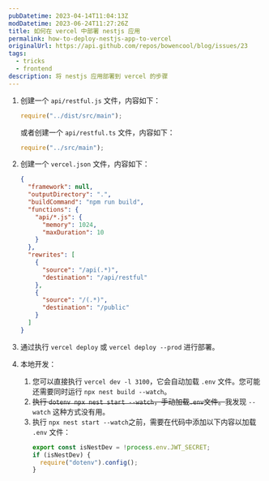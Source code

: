 ```yaml
---
pubDatetime: 2023-04-14T11:04:13Z
modDatetime: 2023-06-24T11:27:26Z
title: 如何在 vercel 中部署 nestjs 应用
permalink: how-to-deploy-nestjs-app-to-vercel
originalUrl: https://api.github.com/repos/bowencool/blog/issues/23
tags:
  - tricks
  - frontend
description: 将 nestjs 应用部署到 vercel 的步骤
---
```


1. 创建一个 `api/restful.js` 文件，内容如下：

   ```js
   require("../dist/src/main");
   ```

   或者创建一个 `api/restful.ts` 文件，内容如下：

   ```ts
   require("../src/main");
   ```

2. 创建一个 `vercel.json` 文件，内容如下：

   ```json
   {
     "framework": null,
     "outputDirectory": ".",
     "buildCommand": "npm run build",
     "functions": {
       "api/*.js": {
         "memory": 1024,
         "maxDuration": 10
       }
     },
     "rewrites": [
       {
         "source": "/api(.*)",
         "destination": "/api/restful"
       },
       {
         "source": "/(.*)",
         "destination": "/public"
       }
     ]
   }
   ```

3. 通过执行 `vercel deploy` 或 `vercel deploy --prod` 进行部署。

4. 本地开发：

   1. 您可以直接执行 `vercel dev -l 3100`，它会自动加载 `.env` 文件。您可能还需要同时运行 `npx nest build --watch`。
   2. ~~执行 `dotenv npx nest start --watch`，手动加载`.env`文件。~~我发现 `--watch` 这种方式没有用。
   3. 执行 `npx nest start --watch`之前，需要在代码中添加以下内容以加载 `.env` 文件：
      ```ts
      export const isNestDev = !process.env.JWT_SECRET;
      if (isNestDev) {
        require("dotenv").config();
      }
      ```

